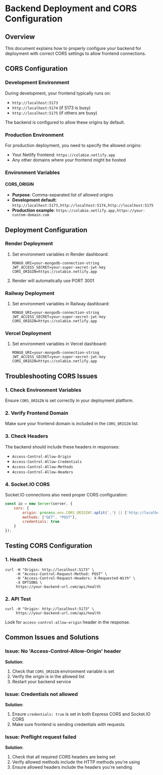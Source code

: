 # Backend Deployment and CORS Configuration

## Overview
This document explains how to properly configure your backend for deployment with correct CORS settings to allow frontend connections.

## CORS Configuration

### Development Environment
During development, your frontend typically runs on:
- `http://localhost:5173`
- `http://localhost:5174` (if 5173 is busy)
- `http://localhost:5175` (if others are busy)

The backend is configured to allow these origins by default.

### Production Environment
For production deployment, you need to specify the allowed origins:
- Your Netlify frontend: `https://colabie.netlify.app`
- Any other domains where your frontend might be hosted

### Environment Variables

#### CORS_ORIGIN
- **Purpose**: Comma-separated list of allowed origins
- **Development default**: `http://localhost:5173,http://localhost:5174,http://localhost:5175`
- **Production example**: `https://colabie.netlify.app,https://your-custom-domain.com`

## Deployment Configuration

### Render Deployment
1. Set environment variables in Render dashboard:
   ```
   MONGO_URI=your-mongodb-connection-string
   JWT_ACCESS_SECRET=your-super-secret-jwt-key
   CORS_ORIGIN=https://colabie.netlify.app
   ```

2. Render will automatically use PORT 3001

### Railway Deployment
1. Set environment variables in Railway dashboard:
   ```
   MONGO_URI=your-mongodb-connection-string
   JWT_ACCESS_SECRET=your-super-secret-jwt-key
   CORS_ORIGIN=https://colabie.netlify.app
   ```

### Vercel Deployment
1. Set environment variables in Vercel dashboard:
   ```
   MONGO_URI=your-mongodb-connection-string
   JWT_ACCESS_SECRET=your-super-secret-jwt-key
   CORS_ORIGIN=https://colabie.netlify.app
   ```

## Troubleshooting CORS Issues

### 1. Check Environment Variables
Ensure `CORS_ORIGIN` is set correctly in your deployment platform.

### 2. Verify Frontend Domain
Make sure your frontend domain is included in the `CORS_ORIGIN` list.

### 3. Check Headers
The backend should include these headers in responses:
- `Access-Control-Allow-Origin`
- `Access-Control-Allow-Credentials`
- `Access-Control-Allow-Methods`
- `Access-Control-Allow-Headers`

### 4. Socket.IO CORS
Socket.IO connections also need proper CORS configuration:
```javascript
const io = new Server(server, {
    cors: {
        origin: process.env.CORS_ORIGIN?.split(',') || ['http://localhost:5173'],
        methods: ["GET", "POST"],
        credentials: true
    }
});
```

## Testing CORS Configuration

### 1. Health Check
```
curl -H "Origin: http://localhost:5173" \
     -H "Access-Control-Request-Method: POST" \
     -H "Access-Control-Request-Headers: X-Requested-With" \
     -X OPTIONS \
     https://your-backend-url.com/api/health
```

### 2. API Test
```
curl -H "Origin: http://localhost:5173" \
     https://your-backend-url.com/api/health
```

Look for `access-control-allow-origin` header in the response.

## Common Issues and Solutions

### Issue: No 'Access-Control-Allow-Origin' header
**Solution**: 
1. Check that `CORS_ORIGIN` environment variable is set
2. Verify the origin is in the allowed list
3. Restart your backend service

### Issue: Credentials not allowed
**Solution**:
1. Ensure `credentials: true` is set in both Express CORS and Socket.IO CORS
2. Make sure frontend is sending credentials with requests

### Issue: Preflight request failed
**Solution**:
1. Check that all required CORS headers are being set
2. Verify allowed methods include the HTTP methods you're using
3. Ensure allowed headers include the headers you're sending
